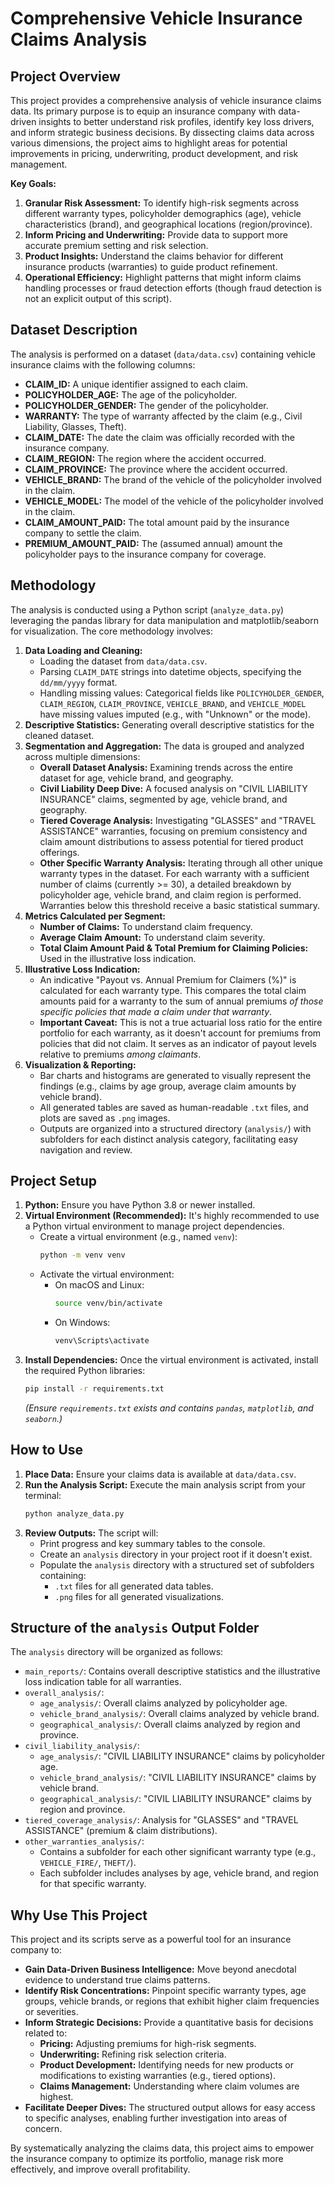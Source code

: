 # Comprehensive Vehicle Insurance Claims Analysis

## Project Overview

This project provides a comprehensive analysis of vehicle insurance claims data. Its primary purpose is to equip an insurance company with data-driven insights to better understand risk profiles, identify key loss drivers, and inform strategic business decisions. By dissecting claims data across various dimensions, the project aims to highlight areas for potential improvements in pricing, underwriting, product development, and risk management.

**Key Goals:**

1.  **Granular Risk Assessment:** To identify high-risk segments across different warranty types, policyholder demographics (age), vehicle characteristics (brand), and geographical locations (region/province).
2.  **Inform Pricing and Underwriting:** Provide data to support more accurate premium setting and risk selection.
3.  **Product Insights:** Understand the claims behavior for different insurance products (warranties) to guide product refinement.
4.  **Operational Efficiency:** Highlight patterns that might inform claims handling processes or fraud detection efforts (though fraud detection is not an explicit output of this script).

## Dataset Description

The analysis is performed on a dataset (`data/data.csv`) containing vehicle insurance claims with the following columns:

-   **CLAIM_ID:** A unique identifier assigned to each claim.
-   **POLICYHOLDER_AGE:** The age of the policyholder.
-   **POLICYHOLDER_GENDER:** The gender of the policyholder.
-   **WARRANTY:** The type of warranty affected by the claim (e.g., Civil Liability, Glasses, Theft).
-   **CLAIM_DATE:** The date the claim was officially recorded with the insurance company.
-   **CLAIM_REGION:** The region where the accident occurred.
-   **CLAIM_PROVINCE:** The province where the accident occurred.
-   **VEHICLE_BRAND:** The brand of the vehicle of the policyholder involved in the claim.
-   **VEHICLE_MODEL:** The model of the vehicle of the policyholder involved in the claim.
-   **CLAIM_AMOUNT_PAID:** The total amount paid by the insurance company to settle the claim.
-   **PREMIUM_AMOUNT_PAID:** The (assumed annual) amount the policyholder pays to the insurance company for coverage.

## Methodology

The analysis is conducted using a Python script (`analyze_data.py`) leveraging the pandas library for data manipulation and matplotlib/seaborn for visualization. The core methodology involves:

1.  **Data Loading and Cleaning:**
    -   Loading the dataset from `data/data.csv`.
    -   Parsing `CLAIM_DATE` strings into datetime objects, specifying the `dd/mm/yyyy` format.
    -   Handling missing values: Categorical fields like `POLICYHOLDER_GENDER`, `CLAIM_REGION`, `CLAIM_PROVINCE`, `VEHICLE_BRAND`, and `VEHICLE_MODEL` have missing values imputed (e.g., with "Unknown" or the mode).
2.  **Descriptive Statistics:** Generating overall descriptive statistics for the cleaned dataset.
3.  **Segmentation and Aggregation:** The data is grouped and analyzed across multiple dimensions:
    -   **Overall Dataset Analysis:** Examining trends across the entire dataset for age, vehicle brand, and geography.
    -   **Civil Liability Deep Dive:** A focused analysis on "CIVIL LIABILITY INSURANCE" claims, segmented by age, vehicle brand, and geography.
    -   **Tiered Coverage Analysis:** Investigating "GLASSES" and "TRAVEL ASSISTANCE" warranties, focusing on premium consistency and claim amount distributions to assess potential for tiered product offerings.
    -   **Other Specific Warranty Analysis:** Iterating through all other unique warranty types in the dataset. For each warranty with a sufficient number of claims (currently >= 30), a detailed breakdown by policyholder age, vehicle brand, and claim region is performed. Warranties below this threshold receive a basic statistical summary.
4.  **Metrics Calculated per Segment:**
    -   **Number of Claims:** To understand claim frequency.
    -   **Average Claim Amount:** To understand claim severity.
    -   **Total Claim Amount Paid & Total Premium for Claiming Policies:** Used in the illustrative loss indication.
5.  **Illustrative Loss Indication:**
    -   An indicative "Payout vs. Annual Premium for Claimers (%)" is calculated for each warranty type. This compares the total claim amounts paid for a warranty to the sum of annual premiums _of those specific policies that made a claim under that warranty_.
    -   **Important Caveat:** This is not a true actuarial loss ratio for the entire portfolio for each warranty, as it doesn't account for premiums from policies that did not claim. It serves as an indicator of payout levels relative to premiums _among claimants_.
6.  **Visualization & Reporting:**
    -   Bar charts and histograms are generated to visually represent the findings (e.g., claims by age group, average claim amounts by vehicle brand).
    -   All generated tables are saved as human-readable `.txt` files, and plots are saved as `.png` images.
    -   Outputs are organized into a structured directory (`analysis/`) with subfolders for each distinct analysis category, facilitating easy navigation and review.

## Project Setup

1.  **Python:** Ensure you have Python 3.8 or newer installed.
2.  **Virtual Environment (Recommended):** It's highly recommended to use a Python virtual environment to manage project dependencies.
    -   Create a virtual environment (e.g., named `venv`):
        ```bash
        python -m venv venv
        ```
    -   Activate the virtual environment:
        -   On macOS and Linux:
            ```bash
            source venv/bin/activate
            ```
        -   On Windows:
            ```bash
            venv\Scripts\activate
            ```
3.  **Install Dependencies:** Once the virtual environment is activated, install the required Python libraries:
    ```bash
    pip install -r requirements.txt
    ```
    _(Ensure `requirements.txt` exists and contains `pandas`, `matplotlib`, and `seaborn`.)_

## How to Use

1.  **Place Data:** Ensure your claims data is available at `data/data.csv`.
2.  **Run the Analysis Script:** Execute the main analysis script from your terminal:
    ```bash
    python analyze_data.py
    ```
3.  **Review Outputs:** The script will:
    -   Print progress and key summary tables to the console.
    -   Create an `analysis` directory in your project root if it doesn't exist.
    -   Populate the `analysis` directory with a structured set of subfolders containing:
        -   `.txt` files for all generated data tables.
        -   `.png` files for all generated visualizations.

## Structure of the `analysis` Output Folder

The `analysis` directory will be organized as follows:

-   `main_reports/`: Contains overall descriptive statistics and the illustrative loss indication table for all warranties.
-   `overall_analysis/`:
    -   `age_analysis/`: Overall claims analyzed by policyholder age.
    -   `vehicle_brand_analysis/`: Overall claims analyzed by vehicle brand.
    -   `geographical_analysis/`: Overall claims analyzed by region and province.
-   `civil_liability_analysis/`:
    -   `age_analysis/`: "CIVIL LIABILITY INSURANCE" claims by policyholder age.
    -   `vehicle_brand_analysis/`: "CIVIL LIABILITY INSURANCE" claims by vehicle brand.
    -   `geographical_analysis/`: "CIVIL LIABILITY INSURANCE" claims by region and province.
-   `tiered_coverage_analysis/`: Analysis for "GLASSES" and "TRAVEL ASSISTANCE" (premium & claim distributions).
-   `other_warranties_analysis/`:
    -   Contains a subfolder for each other significant warranty type (e.g., `VEHICLE_FIRE/`, `THEFT/`).
    -   Each subfolder includes analyses by age, vehicle brand, and region for that specific warranty.

## Why Use This Project

This project and its scripts serve as a powerful tool for an insurance company to:

-   **Gain Data-Driven Business Intelligence:** Move beyond anecdotal evidence to understand true claims patterns.
-   **Identify Risk Concentrations:** Pinpoint specific warranty types, age groups, vehicle brands, or regions that exhibit higher claim frequencies or severities.
-   **Inform Strategic Decisions:** Provide a quantitative basis for decisions related to:
    -   **Pricing:** Adjusting premiums for high-risk segments.
    -   **Underwriting:** Refining risk selection criteria.
    -   **Product Development:** Identifying needs for new products or modifications to existing warranties (e.g., tiered options).
    -   **Claims Management:** Understanding where claim volumes are highest.
-   **Facilitate Deeper Dives:** The structured output allows for easy access to specific analyses, enabling further investigation into areas of concern.

By systematically analyzing the claims data, this project aims to empower the insurance company to optimize its portfolio, manage risk more effectively, and improve overall profitability.
